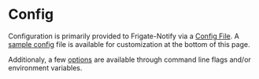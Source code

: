 # Config

Configuration is primarily provided to Frigate-Notify via a [Config File](./file.md). A [sample config](./sample.md) file is available for customization at the bottom of this page.

Additionaly, a few [options](./options.md) are available through command line flags and/or environment variables.
